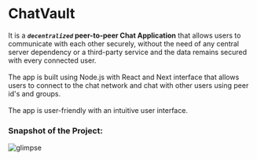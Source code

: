 # ChatVault
It is a <b><em>`decentralized`</em> peer-to-peer Chat Application</b> that allows users to communicate with each other securely, without the need of any central server dependency or a third-party service and the data remains secured with every connected user.
<br />
<br />
The app is built using Node.js with React and Next interface that allows users to connect to the chat network and chat with other users using peer id's and groups.
<br />
<br />
The app is user-friendly with an intuitive user interface.

### Snapshot of the Project:
![glimpse](https://github.com/prototype47/ChatVault/assets/76837650/e0b25358-1a50-483f-92e0-c99aa9072948)
<br />
